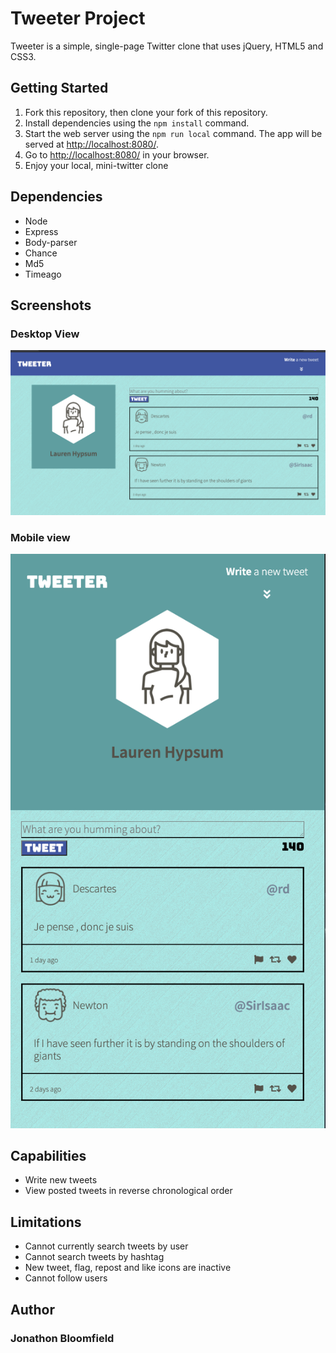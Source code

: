 # Tweeter Project

Tweeter is a simple, single-page Twitter clone that uses jQuery, HTML5 and CSS3.

## Getting Started

1. Fork this repository, then clone your fork of this repository.
2. Install dependencies using the `npm install` command.
3. Start the web server using the `npm run local` command. The app will be served at <http://localhost:8080/>.
4. Go to <http://localhost:8080/> in your browser.
5. Enjoy your local, mini-twitter clone

## Dependencies

- Node
- Express
- Body-parser 
- Chance
- Md5
- Timeago

## Screenshots

### Desktop View

![Desktop view](https://github.com/bloomfieldj/tweeter/blob/master/docs/desktop.png?raw=true)

### Mobile view

![Mobile view](https://github.com/bloomfieldj/tweeter/blob/master/docs/mobile.png?raw=true)


## Capabilities
- Write new tweets
- View posted tweets in reverse chronological order

## Limitations
- Cannot currently search tweets by user
- Cannot search tweets by hashtag
- New tweet, flag, repost and like icons are inactive
- Cannot follow users

## Author

### Jonathon Bloomfield